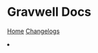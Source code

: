 # Gravwell Docs

[Home](index.md)
[Changelogs](changelog/list.md)

<li class="search-form-container">
<form id="search" class="form-inline" onsubmit="goToSearch(this)">
<input type="search" id="search-field" style="display: none;"/>
</form>
</li>

<script>addSearchKeyword();</script>

